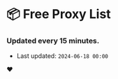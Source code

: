 # :package: Free Proxy List
### Updated every 15 minutes.

- Last updated: `2024-06-18 00:00`

:heart:
